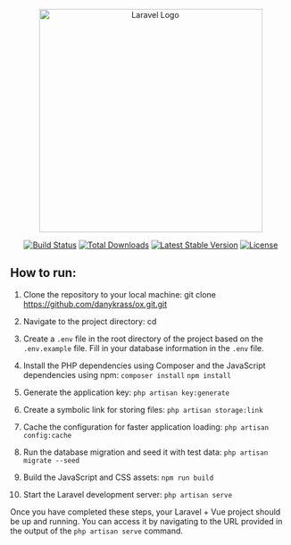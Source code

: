 <p align="center"><a href="https://laravel.com" target="_blank"><img src="https://raw.githubusercontent.com/laravel/art/master/logo-lockup/5%20SVG/2%20CMYK/1%20Full%20Color/laravel-logolockup-cmyk-red.svg" width="400" alt="Laravel Logo"></a></p>

<p align="center">
<a href="https://github.com/laravel/framework/actions"><img src="https://github.com/laravel/framework/workflows/tests/badge.svg" alt="Build Status"></a>
<a href="https://packagist.org/packages/laravel/framework"><img src="https://img.shields.io/packagist/dt/laravel/framework" alt="Total Downloads"></a>
<a href="https://packagist.org/packages/laravel/framework"><img src="https://img.shields.io/packagist/v/laravel/framework" alt="Latest Stable Version"></a>
<a href="https://packagist.org/packages/laravel/framework"><img src="https://img.shields.io/packagist/l/laravel/framework" alt="License"></a>
</p>

## How to run:

1. Clone the repository to your local machine:
   git clone https://github.com/danykrass/ox.git.git

2. Navigate to the project directory:
   cd <your-repository>

3. Create a `.env` file in the root directory of the project based on the `.env.example` file. 
Fill in your database information in the `.env` file.

4. Install the PHP dependencies using Composer and the JavaScript dependencies using npm:
   `composer install`
   `npm install`

5. Generate the application key:
   `php artisan key:generate`

6. Create a symbolic link for storing files:
   `php artisan storage:link`

7. Cache the configuration for faster application loading:
   `php artisan config:cache`

8. Run the database migration and seed it with test data:
   `php artisan migrate --seed`

9. Build the JavaScript and CSS assets:
   `npm run build`

10. Start the Laravel development server:
   `php artisan serve`

Once you have completed these steps, your Laravel + Vue project should be up and running. You can access it by navigating to the URL provided in the output of the `php artisan serve` command.
